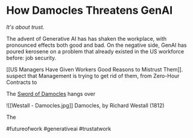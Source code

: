 # How Damocles Threatens GenAI

*It's about trust.* 

The advent of Generative AI has has shaken the workplace, with pronounced effects both good and bad. On the negative side, GenAI has poured kerosene on a problem that already existed in the US workforce before: job security. 

[[US Managers Have Given Workers Good Reasons to Mistrust Them]]. 
suspect that Management is trying to get rid of them, from Zero-Hour Contracts to 

The [Sword of Damocles](https://en.wikipedia.org/wiki/Damocles#Sword_of_Damocles) hangs over

![[Westall - Damocles.jpg]]
Damocles, by Richard Westall (1812)

The 

#futureofwork #generativeai #trustatwork 

